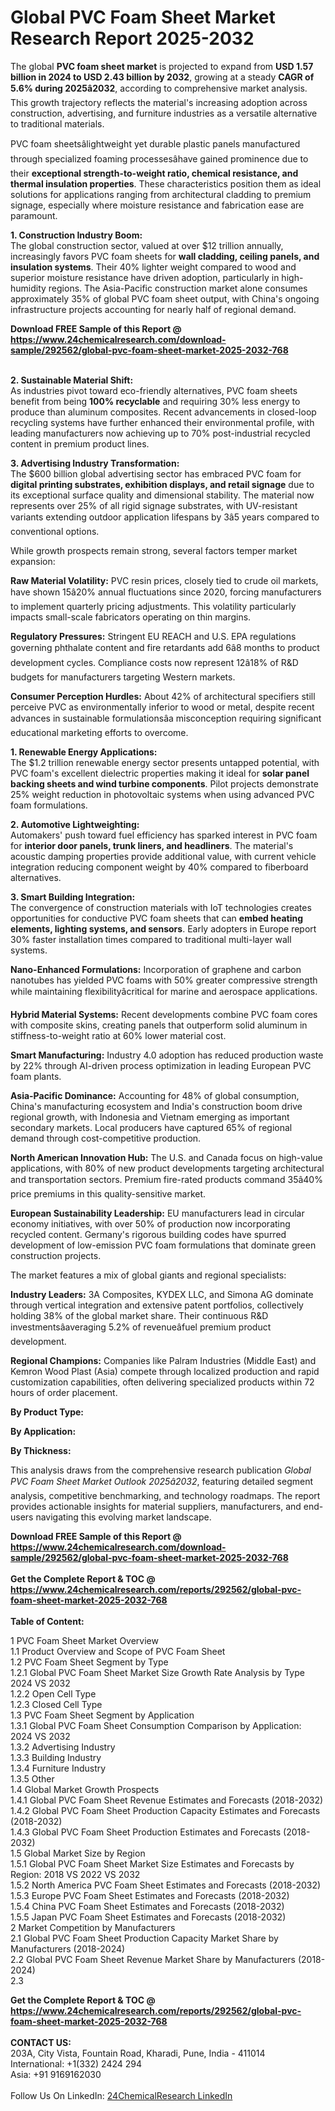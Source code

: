 <h1>Global PVC Foam Sheet Market Research Report 2025-2032</h1><p>The global <strong>PVC foam sheet market</strong> is projected to expand from <strong>USD 1.57 billion in 2024 to USD 2.43 billion by 2032</strong>, growing at a steady <strong>CAGR of 5.6% during 2025â2032</strong>, according to comprehensive market analysis. This growth trajectory reflects the material's increasing adoption across construction, advertising, and furniture industries as a versatile alternative to traditional materials.</p><p>PVC foam sheetsâlightweight yet durable plastic panels manufactured through specialized foaming processesâhave gained prominence due to their <strong>exceptional strength-to-weight ratio, chemical resistance, and thermal insulation properties</strong>. These characteristics position them as ideal solutions for applications ranging from architectural cladding to premium signage, especially where moisture resistance and fabrication ease are paramount.</p><p><strong>1. Construction Industry Boom:</strong><br>
The global construction sector, valued at over $12 trillion annually, increasingly favors PVC foam sheets for <strong>wall cladding, ceiling panels, and insulation systems</strong>. Their 40% lighter weight compared to wood and superior moisture resistance have driven adoption, particularly in high-humidity regions. The Asia-Pacific construction market alone consumes approximately 35% of global PVC foam sheet output, with China's ongoing infrastructure projects accounting for nearly half of regional demand.</p><div><b>Download FREE Sample of this Report @ 
            <a href="https://www.24chemicalresearch.com/download-sample/292562/global-pvc-foam-sheet-market-2025-2032-768">
            https://www.24chemicalresearch.com/download-sample/292562/global-pvc-foam-sheet-market-2025-2032-768</a></b></div><br><p><strong>2. Sustainable Material Shift:</strong><br>
As industries pivot toward eco-friendly alternatives, PVC foam sheets benefit from being <strong>100% recyclable</strong> and requiring 30% less energy to produce than aluminum composites. Recent advancements in closed-loop recycling systems have further enhanced their environmental profile, with leading manufacturers now achieving up to 70% post-industrial recycled content in premium product lines.</p><p><strong>3. Advertising Industry Transformation:</strong><br>
The $600 billion global advertising sector has embraced PVC foam for <strong>digital printing substrates, exhibition displays, and retail signage</strong> due to its exceptional surface quality and dimensional stability. The material now represents over 25% of all rigid signage substrates, with UV-resistant variants extending outdoor application lifespans by 3â5 years compared to conventional options.</p><p>While growth prospects remain strong, several factors temper market expansion:</p><p><strong>Raw Material Volatility:</strong> PVC resin prices, closely tied to crude oil markets, have shown 15â20% annual fluctuations since 2020, forcing manufacturers to implement quarterly pricing adjustments. This volatility particularly impacts small-scale fabricators operating on thin margins.</p><p><strong>Regulatory Pressures:</strong> Stringent EU REACH and U.S. EPA regulations governing phthalate content and fire retardants add 6â8 months to product development cycles. Compliance costs now represent 12â18% of R&amp;D budgets for manufacturers targeting Western markets.</p><p><strong>Consumer Perception Hurdles:</strong> About 42% of architectural specifiers still perceive PVC as environmentally inferior to wood or metal, despite recent advances in sustainable formulationsâa misconception requiring significant educational marketing efforts to overcome.</p><p><strong>1. Renewable Energy Applications:</strong><br>
The $1.2 trillion renewable energy sector presents untapped potential, with PVC foam's excellent dielectric properties making it ideal for <strong>solar panel backing sheets and wind turbine components</strong>. Pilot projects demonstrate 25% weight reduction in photovoltaic systems when using advanced PVC foam formulations.</p><p><strong>2. Automotive Lightweighting:</strong><br>
Automakers' push toward fuel efficiency has sparked interest in PVC foam for <strong>interior door panels, trunk liners, and headliners</strong>. The material's acoustic damping properties provide additional value, with current vehicle integration reducing component weight by 40% compared to fiberboard alternatives.</p><p><strong>3. Smart Building Integration:</strong><br>
The convergence of construction materials with IoT technologies creates opportunities for conductive PVC foam sheets that can <strong>embed heating elements, lighting systems, and sensors</strong>. Early adopters in Europe report 30% faster installation times compared to traditional multi-layer wall systems.</p><p><strong>Nano-Enhanced Formulations:</strong> Incorporation of graphene and carbon nanotubes has yielded PVC foams with 50% greater compressive strength while maintaining flexibilityâcritical for marine and aerospace applications.</p><p><strong>Hybrid Material Systems:</strong> Recent developments combine PVC foam cores with composite skins, creating panels that outperform solid aluminum in stiffness-to-weight ratio at 60% lower material cost.</p><p><strong>Smart Manufacturing:</strong> Industry 4.0 adoption has reduced production waste by 22% through AI-driven process optimization in leading European PVC foam plants.</p><p><strong>Asia-Pacific Dominance:</strong> Accounting for 48% of global consumption, China's manufacturing ecosystem and India's construction boom drive regional growth, with Indonesia and Vietnam emerging as important secondary markets. Local producers have captured 65% of regional demand through cost-competitive production.</p><p><strong>North American Innovation Hub:</strong> The U.S. and Canada focus on high-value applications, with 80% of new product developments targeting architectural and transportation sectors. Premium fire-rated products command 35â40% price premiums in this quality-sensitive market.</p><p><strong>European Sustainability Leadership:</strong> EU manufacturers lead in circular economy initiatives, with over 50% of production now incorporating recycled content. Germany's rigorous building codes have spurred development of low-emission PVC foam formulations that dominate green construction projects.</p><p>The market features a mix of global giants and regional specialists:</p><p><strong>Industry Leaders:</strong> 3A Composites, KYDEX LLC, and Simona AG dominate through vertical integration and extensive patent portfolios, collectively holding 38% of the global market share. Their continuous R&amp;D investmentsâaveraging 5.2% of revenueâfuel premium product development.</p><p><strong>Regional Champions:</strong> Companies like Palram Industries (Middle East) and Kemron Wood Plast (Asia) compete through localized production and rapid customization capabilities, often delivering specialized products within 72 hours of order placement.</p><p><strong>By Product Type:</strong></p><p><strong>By Application:</strong></p><p><strong>By Thickness:</strong></p><p>This analysis draws from the comprehensive research publication <em>Global PVC Foam Sheet Market Outlook 2025â2032</em>, featuring detailed segment analysis, competitive benchmarking, and technology roadmaps. The report provides actionable insights for material suppliers, manufacturers, and end-users navigating this evolving market landscape.</p><div><b>Download FREE Sample of this Report @ 
            <a href="https://www.24chemicalresearch.com/download-sample/292562/global-pvc-foam-sheet-market-2025-2032-768">
            https://www.24chemicalresearch.com/download-sample/292562/global-pvc-foam-sheet-market-2025-2032-768</a></b></div><br><div><b>Get the Complete Report & TOC @ 
            <a href="https://www.24chemicalresearch.com/reports/292562/global-pvc-foam-sheet-market-2025-2032-768">
            https://www.24chemicalresearch.com/reports/292562/global-pvc-foam-sheet-market-2025-2032-768</a></b></div><br>
            <b>Table of Content:</b><p>1 PVC Foam Sheet Market Overview<br />
    1.1 Product Overview and Scope of PVC Foam Sheet<br />
    1.2 PVC Foam Sheet Segment by Type<br />
        1.2.1 Global PVC Foam Sheet Market Size Growth Rate Analysis by Type 2024 VS 2032<br />
        1.2.2 Open Cell Type<br />
        1.2.3 Closed Cell Type<br />
    1.3 PVC Foam Sheet Segment by Application<br />
        1.3.1 Global PVC Foam Sheet Consumption Comparison by Application: 2024 VS 2032<br />
        1.3.2 Advertising Industry<br />
        1.3.3 Building Industry<br />
        1.3.4 Furniture Industry<br />
        1.3.5 Other<br />
    1.4 Global Market Growth Prospects<br />
        1.4.1 Global PVC Foam Sheet Revenue Estimates and Forecasts (2018-2032)<br />
        1.4.2 Global PVC Foam Sheet Production Capacity Estimates and Forecasts (2018-2032)<br />
        1.4.3 Global PVC Foam Sheet Production Estimates and Forecasts (2018-2032)<br />
    1.5 Global Market Size by Region<br />
        1.5.1 Global PVC Foam Sheet Market Size Estimates and Forecasts by Region: 2018 VS 2022 VS 2032<br />
        1.5.2 North America PVC Foam Sheet Estimates and Forecasts (2018-2032)<br />
        1.5.3 Europe PVC Foam Sheet Estimates and Forecasts (2018-2032)<br />
        1.5.4 China PVC Foam Sheet Estimates and Forecasts (2018-2032)<br />
        1.5.5 Japan PVC Foam Sheet Estimates and Forecasts (2018-2032)<br />
2 Market Competition by Manufacturers<br />
    2.1 Global PVC Foam Sheet Production Capacity Market Share by Manufacturers (2018-2024)<br />
    2.2 Global PVC Foam Sheet Revenue Market Share by Manufacturers (2018-2024)<br />
    2.3 </p><div><b>Get the Complete Report & TOC @ 
            <a href="https://www.24chemicalresearch.com/reports/292562/global-pvc-foam-sheet-market-2025-2032-768">
            https://www.24chemicalresearch.com/reports/292562/global-pvc-foam-sheet-market-2025-2032-768</a></b></div><br><b>CONTACT US:</b><br>
            203A, City Vista, Fountain Road, Kharadi, Pune, India - 411014<br>
            International: +1(332) 2424 294<br>
            Asia: +91 9169162030 <br><br>
            Follow Us On LinkedIn: <a href="https://www.linkedin.com/company/24chemicalresearch/">24ChemicalResearch LinkedIn</a>